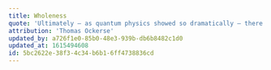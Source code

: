 ```yaml
---
title: Wholeness
quote: 'Ultimately — as quantum physics showed so dramatically — there are no parts (or objects) at all. What we call a part is merely a pattern in an inseparable web of relationships. Thus, a figure-ground shift from “objects” to relationships.'
attribution: 'Thomas Ockerse'
updated_by: a726f1e0-85b0-48e3-939b-db6b8482c1d0
updated_at: 1615494608
id: 5bc2622e-38f3-4c34-b6b1-6ff4738836cd
---
```

